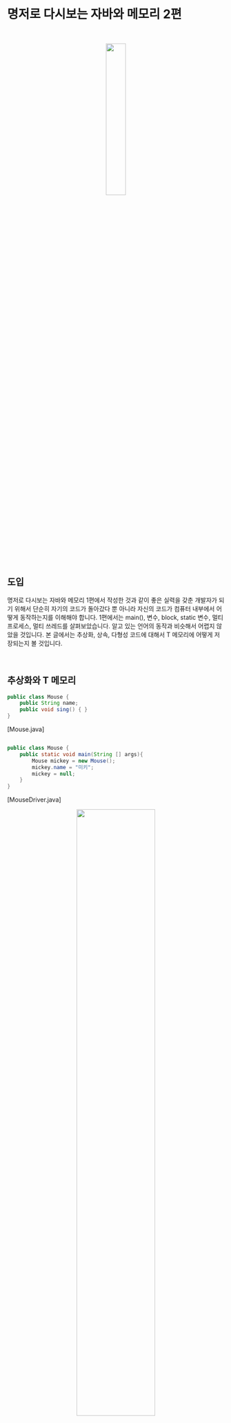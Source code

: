 

# 명저로 다시보는 자바와 메모리 2편


<br>
<p align="center">
    <img src="https://github.com/KoEonYack/CovenantLAB-lecture-note/blob/master/img/logo.jpg?raw=true" width="30%" />
</p>
<br>


## 도입 
명저로 다시보는 자바와 메모리 1편에서 작성한 것과 같이 좋은 실력을 갖춘 개발자가 되기 위해서 단순히 자기의 코드가 돌아갔다 뿐 아니라 자신의 코드가 컴퓨터 내부에서 어떻게 동작하는지를 이해해야 합니다. 1편에서는 main(), 변수, block, static 변수, 멀티 프로세스, 멀티 쓰레드를 살펴보았습니다. 알고 있는 언어의 동작과 비슷해서 어렵지 않았을 것입니다. 본 글에서는 추상화, 상속, 다형성 코드에 대해서 T 메모리에 어떻게 저장되는지 볼 것입니다.  


<br/>

## 추상화와 T 메모리 


``` java
public class Mouse {
    public String name;
    public void sing() { }
}

```
[Mouse.java]



``` java

public class Mouse {
    public static void main(String [] args){
        Mouse mickey = new Mouse();
        mickey.name = "미키";
        mickey = null;
    }
}
```
[MouseDriver.java]

<p align="center">
    <img src="/img/3_07.PNG?raw=true" width="60%" />
</p>

- MouseDriver.java의 public static void main(String [] args) 가 실행되기 전 T 메모리 스냅샷은 위의 그림과 같습니다.
- java.lang 패키지와 클래스들이 T 메모리의 스태틱 영역에 배치됩니다. 
- 자세히 보면 name에는 변수 저장 공간이 보이지 않고 이름만 존재합니다.
- 객체가 생성되어야만 속성의 값을 저장하기 위한 메모리 공간이 스태틱 영역이 아닌 힙 영역에 할당됩니다.


<p align="center">
    <img src="/img/3_11.PNG?raw=true" width="60%" />
</p>

- 객체 변수 mickey가 Mouse 객체에 대한 참조 변수입니다.
- 객체 변수 mickey가 Mouse 객체의 주소(포인터)를 가지고 있다는 것을 화살표로 표현합니다.


<p align="center">
    <img src="/img/3_16.PNG?raw=true" width="60%" />
</p>

- mickey = null이 실행되면 객체 참조 변수 mickey가 더 이상 힙 영역에 존재하는 Mouse 객체를 참조하지 않습니다.
- 가비지 컬렉터가 아무도 참조해 주지 않는 Mouse 객체를 쓰레기로 인지하고 수거해 갑니다.ㄴ
- 가바지 컬랙터가 다녀간 T 메모리 상태는 위의 그림과 같습니다.


<br/>


## 상속과 T 메모리 

``` java
public class Animal {
    public String name;

    public void showName(){
        System.out.println("안녕 나는 %s야.", name );
    }
}

```
[Animal.java]



``` java
public class Penguin extends Animal {
    public String habitat;

    public void showHabitat(){
        System.out.printf("%s는 $s에 살아", name, habitat);
    }
}

```
[Penguin.java]


``` java

public class Driver {
    public static void main(String [] args){
        Penguin pororo = new Penguin();

        pororo.name = "뽀로로";
        poeoeo.habitat = "남극";

        pororo.showName();
        pororo.showHabitat();

        Animal pingu = new Penguin();
        pingu.name = "핑구";
        //pingu.habitat = "EBS";

        pingu.showName();
        //pingu.showHabitat();
    }
}

```
[Driver.java]



<p align="center">
    <img src="/img/3_32.PNG?raw=true" width="60%" />
</p>

- Penguin 클래스의 인스턴스만 힙 영역에 생기는 것이 아니라 Animal 클래스의 인스턴스도 함께 힙 영역에 생깁니다.
- 그림에서는 생략되었지만 모든 클래스의 최상위 클래스인 Object 클래스의 인스턴스도 함께 생성됩니다.
- pingu 객체 참조 변수가 가리키고 있는 거슨 Penguin 인스턴스가 아닌 Animal 인스턴스입니다.
- pingu 객체 참조 변수는 사실 펭귄이지만 동물이라는 것만 인식하고 있습니다.
- 따라서 pingu 객체 참조 변수는 habitat 속성과 showHabitat() 메서드를 사용할 수 없습니다.



<br/>


## 다형성과 T 메모리 



``` java
public class Animal {
    public String name;

    public void showName(){
        System.out.println("안녕 나는 %s야.", name );
    }
}

```
[Animal.java]


``` java
public class Penguin extends Animal {
    public String habitat;

    public void showHabitat(){
        System.out.printf("%s는 $s에 살아", name, habitat);
    }

    // 오버 라이딩 - 재정의: 상위 클래스의 메서드와 같은 메서드 이름, 같은 인자 리스트
    public void showName(){
        System.out.println("내 이름은 비밀입니다.");
    }

    // 오버로딩 - 중복정의: 같은 메서드 이름, 다른 인자 리스트
    public void showName(String yourName){
        System.out.println("%s 안녕, 나는 $s라고 해.", yourName, name);
    }
}

```
[Penguin.java]



``` java

public class Driver {
    public static void main(String [] args){
        Penguin pororo = new Penguin();

        pororo.name = "뽀로로";
        poeoeo.habitat = "남극";

        pororo.showName();
        pororo.showName("초보람보");
        pororo.showHabitat();

        Animal pingu = new Penguin();
        pingu.name = "핑구";
        pingu.showName();
    }
}

```
[Driver.java]


```
어머 내 이름은 알아서 뭐하게요?
초보람보 안녕, 나는 뽀로로라고 해
뽀로로는 남극에 살아
어머 내이름은 알아서 뭐하게요?
```
[실행결과]

위의 코드 실행 결과는 위와 같습니다.



<p align="center">
    <img src="/img/3_35.PNG?raw=true" width="60%" />
</p>

- pororo.showName(); 부분을 실행하면 Animal 객체에 있는 showName() 메서드는 Penguin 객체에 있는 showName() 메서드에 의해 재정의, 즉 가려졌기에 Penguin 객체에서 재정의한 showName() 메서드가 호출됩니다.
- T 메모리에서 주의해야 할 것은 pingu 객체 참조 변수는 타입이 Animal 타입이라는 것입니다.
- Animal 객체의 showName()은 Penguin 객체의 showName()에 의해 가려져 있습니다. 따라서 17번째 줄의 pingu.showName() 메서드를 실행하면 Animal 객체에 정의된 showName() 메서드가 아닌 Penguin 객체에 의해 정의된 showName() 메서드가 실행됩니다.
- 상위 클래스 타입의 객체 참조 변수를 사용하더라도 하위 클래스에서 오버라이딩(재정의)한 메서드가 호출됩니다. 